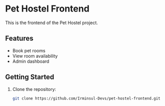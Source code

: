 # Pet Hostel Frontend

This is the frontend of the Pet Hostel project.

## Features

- Book pet rooms
- View room availability
- Admin dashboard

## Getting Started

1. Clone the repository:
   ```bash
   git clone https://github.com/Irminsul-Devs/pet-hostel-frontend.git
